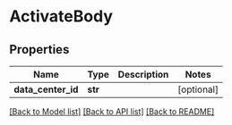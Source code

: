 # ActivateBody

## Properties
Name | Type | Description | Notes
------------ | ------------- | ------------- | -------------
**data_center_id** | **str** |  | [optional] 

[[Back to Model list]](../README.md#documentation-for-models) [[Back to API list]](../README.md#documentation-for-api-endpoints) [[Back to README]](../README.md)


